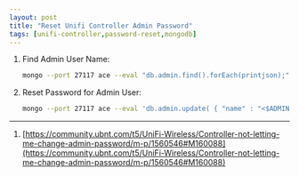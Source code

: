 ```yaml
---
layout: post
title: "Reset Unifi Controller Admin Password"
tags: [unifi-controller,password-reset,mongodb]
---
```


1. Find Admin User Name:
   ```bash
   mongo --port 27117 ace --eval "db.admin.find().forEach(printjson);"
   ```
2. Reset Password for Admin User:
   ```bash
   mongo --port 27117 ace --eval 'db.admin.update( { "name" : "<$ADMIN_USER>" }, { $set : { "x_shadow" : "'`printf "<$NEW_PASSWORD>" | mkpasswd -s -m sha-512`'" } } )'
   ```

---
1. [https://community.ubnt.com/t5/UniFi-Wireless/Controller-not-letting-me-change-admin-password/m-p/1560546#M160088](https://community.ubnt.com/t5/UniFi-Wireless/Controller-not-letting-me-change-admin-password/m-p/1560546#M160088)
